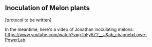 ## Inoculation of Melon plants

[protocol to be written]

In the meantime, here's a video of Jonathan inoculating melons: https://www.youtube.com/watch?v=gTbFy8Z2__U&ab_channel=Lowe-PowerLab